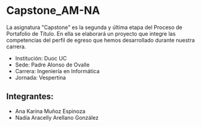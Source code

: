 # Capstone_AM-NA
La asignatura "Capstone" es la segunda y última etapa del Proceso de Portafolio de Título. En ella se elaborará un proyecto que integre las competencias del perfil de egreso que hemos desarrollado durante nuestra carrera.
- Institución: Duoc UC
- Sede: Padre Alonso de Ovalle 
- Carrera: Ingeniería en Informática
- Jornada: Vespertina
## Integrantes:
- Ana Karina Muñoz Espinoza
- Nadia Aracelly Arellano González
